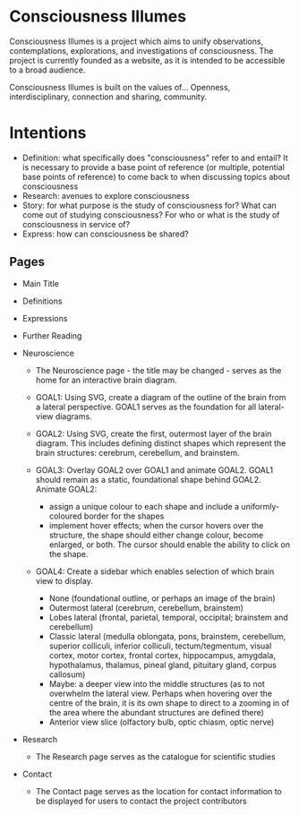 # Consciousness Illumes
Consciousness Illumes is a project which aims to unify observations, contemplations, explorations, and investigations of consciousness. The project is currently founded as a website, as it is intended to be accessible to a broad audience.  

Consciousness Illumes is built on the values of... Openness, interdisciplinary, connection and sharing, community. 

# Intentions
- Definition: what specifically does "consciousness" refer to and entail? It is necessary to provide a base point of reference (or multiple, potential base points of reference) to come back to when discussing topics about consciousness
- Research: avenues to explore consciousness
- Story: for what purpose is the study of consciousness for? What can come out of studying consciousness? For who or what is the study of consciousness in service of? 
- Express: how can consciousness be shared?


## Pages
- Main Title
- Definitions
- Expressions
- Further Reading
- Neuroscience
    - The Neuroscience page - the title may be changed - serves as the home for an interactive brain diagram. 
    - GOAL1: Using SVG, create a diagram of the outline of the brain from a lateral perspective. GOAL1 serves as the foundation for all lateral-view diagrams. 

    - GOAL2: Using SVG, create the first, outermost layer of the brain diagram. This includes defining distinct shapes which represent the brain structures: cerebrum, cerebellum, and brainstem. 

    - GOAL3: Overlay GOAL2 over GOAL1 and animate GOAL2. GOAL1 should remain as a static, foundational shape behind GOAL2. Animate GOAL2:
        - assign a unique colour to each shape and include a uniformly-coloured border for the shapes
        - implement hover effects; when the cursor hovers over the structure, the shape should either change colour, become enlarged, or both. The cursor should enable the ability to click on the shape. 

    - GOAL4: Create a sidebar which enables selection of which brain view to display. 
        - None (foundational outline, or perhaps an image of the brain)
        - Outermost lateral (cerebrum, cerebellum, brainstem)
        - Lobes lateral (frontal, parietal, temporal, occipital; brainstem and cerebellum)
        - Classic lateral (medulla oblongata, pons, brainstem, cerebellum, superior colliculi, inferior colliculi, tectum/tegmentum, visual cortex, motor cortex, frontal cortex, hippocampus, amygdala, hypothalamus, thalamus, pineal gland, pituitary gland, corpus callosum)
        - Maybe: a deeper view into the middle structures (as to not overwhelm the lateral view. Perhaps when hovering over the centre of the brain, it is its own shape to direct to a zooming in of the area where the abundant structures are defined there)
        - Anterior view slice (olfactory bulb, optic chiasm, optic nerve)
        

    
- Research
    - The Research page serves as the catalogue for scientific studies
- Contact
    - The Contact page serves as the location for contact information to be displayed for users to contact the project contributors
